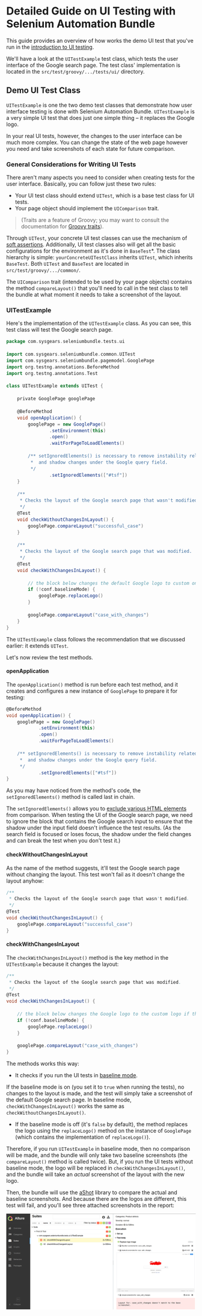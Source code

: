 # Detailed Guide on UI Testing with Selenium Automation Bundle

This guide provides an overview of how works the demo UI test that you've run in the [introduction to UI testing].

We'll have a look at the `UITestExample` test class, which tests the user interface of the Google search page. The test
class' implementation is located in the `src/test/groovy/.../tests/ui/` directory.

## Demo UI Test Class

`UITestExample` is one the two demo test classes that demonstrate how user interface testing is done with Selenium
Automation Bundle. `UITestExample` is a very simple UI test that does just one simple thing &ndash; it replaces
the Google logo.

In your real UI tests, however, the changes to the user interface can be much more complex. You can change the state of
the web page however you need and take screenshots of each state for future comparison.

### General Considerations for Writing UI Tests

There aren't many aspects you need to consider when creating tests for the user interface. Basically, you can follow
just these two rules:

* Your UI test class should extend `UITest`, which is a base test class for UI tests.
* Your page object should implement the `UIComparison` trait.

> (Traits are a feature of Groovy; you may want to consult the documentation for [Groovy traits]).

Through `UITest`, your concrete UI test classes can use the mechanism of [soft assertions]. Additionally, UI test
classes also will get all the basic configurations for the environment as it's done in `BaseTest`*. The class hierarchy
is simple: `yourConcreteUITestClass` inherits `UITest`, which inherits `BaseTest`. Both `UITest` and `BaseTest` are
located in `src/test/groovy/.../common/`.

The `UIComparison` trait (intended to be used by your page objects) contains the method `compareLayout()` that you'll
need to call in the test class to tell the bundle at what moment it needs to take a screenshot of the layout.

### UITestExample

Here's the implementation of the `UITestExample` class. As you can see, this test class will test the Google search
page.

```groovy
package com.sysgears.seleniumbundle.tests.ui

import com.sysgears.seleniumbundle.common.UITest
import com.sysgears.seleniumbundle.pagemodel.GooglePage
import org.testng.annotations.BeforeMethod
import org.testng.annotations.Test

class UITestExample extends UITest {

    private GooglePage googlePage

    @BeforeMethod
    void openApplication() {
        googlePage = new GooglePage()
                .setEnvironment(this)
                .open()
                .waitForPageToLoadElements()

        /** setIgnoredElements() is necessary to remove instability related to cursor blinking
         *  and shadow changes under the Google query field.
         */
                .setIgnoredElements(["#tsf"])
    }

    /**
     * Checks the layout of the Google search page that wasn't modified.
     */
    @Test
    void checkWithoutChangesInLayout() {
        googlePage.compareLayout("successful_case")
    }

    /**
     * Checks the layout of the Google search page that was modified.
     */
    @Test
    void checkWithChangesInLayout() {

        // the block below changes the default Google logo to custom one if we don't run the tests in the baseline mode
        if (!conf.baselineMode) {
            googlePage.replaceLogo()
        }

        googlePage.compareLayout("case_with_changes")
    }
}
```

The `UITestExample` class follows the recommendation that we discussed earlier: it extends `UITest`.

Let's now review the test methods.

#### openApplication

The `openApplication()` method is run before each test method, and it creates and configures a new instance of
`GooglePage` to prepare it for testing:

```groovy
@BeforeMethod
void openApplication() {
    googlePage = new GooglePage()
            .setEnvironment(this)
            .open()
            .waitForPageToLoadElements()

    /** setIgnoredElements() is necessary to remove instability related to cursor blinking
     *  and shadow changes under the Google query field.
     */
            .setIgnoredElements(["#tsf"])
}
```

As you may have noticed from the method's code, the `setIgnoredElements()` method is called last in chain.

The `setIgnoredElements()` allows you to [exclude various HTML elements] from comparison. When testing the UI of the
Google search page, we need to ignore the block that contains the Google search input to ensure that the shadow under
the input field doesn't influence the test results. (As the search field is focused or loses focus, the shadow under the
field changes and can break the test when you don't test it.)

#### checkWithoutChangesInLayout

As the name of the method suggests, it'll test the Google search page without changing the layout. This test won't fail
as it doesn't change the layout anyhow:

```groovy
/**
 * Checks the layout of the Google search page that wasn't modified.
 */
@Test
void checkWithoutChangesInLayout() {
    googlePage.compareLayout("successful_case")
}
```

#### checkWithChangesInLayout

The `checkWithChangesInLayout()` method is the key method in the `UITestExample` because it changes the layout:

```groovy
/**
 * Checks the layout of the Google search page that was modified.
 */
@Test
void checkWithChangesInLayout() {

    // the block below changes the Google logo to the custom logo if the test does not run in baseline mode
    if (!conf.baselineMode) {
        googlePage.replaceLogo()
    }

    googlePage.compareLayout("case_with_changes")
}
```

The methods works this way:

* It checks if you run the UI tests in [baseline mode].

If the baseline mode is on (you set it to `true` when running the tests), no changes to the layout is made, and the test
will simply take a screenshot of the default Google search page. In baseline mode, `checkWithChangesInLayout()` works
the same as `checkWithoutChangesInLayout()`.

* If the baseline mode is off (it's `false` by default), the method replaces the logo using the `replaceLogo()` method
on the instance of `GooglePage` (which contains the implementation of `replaceLogo()`).

Therefore, if you run `UITestExample` in baseline mode, then no comparison will be made, and the bundle will only take
two baseline screenshots (the `compareLayout()` method is called twice). But, if you run the UI tests without baseline
mode, the logo will be replaced in `checkWithChangesInLayout()`, and the bundle will take an _actual_ screenshot of the
layout with the new logo.

Then, the bundle will use the [aShot] library to compare the actual and baseline screenshots. And because there are the
logos are different, this test will fail, and you'll see three attached screenshots in the report:

<p align=center>
    <img src="../../images/selenium-automation-bundle-demo-ui-test-screenshots-dont-match.png"
    alt="Selenium Automation Bundle -- Demo UI Test with failed screenshot" />
</p>

[introduction to ui testing]: https://github.com/sysgears/selenium-automation-bundle/blob/docs/docs/Introduction%20to%20UI%20Testing.md
[soft assertions]: https://github.com/sysgears/selenium-automation-bundle/blob/docs/docs/fundamentals/UI%20Testing/Soft%20Assertions.md
[groovy traits]: http://docs.groovy-lang.org/next/html/documentation/core-traits.html
[exclude various HTML elements]: https://github.com/sysgears/selenium-automation-bundle/blob/docs/docs/fundamentals/UI%20Testing/Ignoring%20Elements%20in%20UI%20Tests.md
[baseline mode]: https://github.com/sysgears/selenium-automation-bundle/blob/docs/docs/fundamentals/UI%20Testing/Baseline%20Mode.md
[ashot]: https://github.com/sysgears/selenium-automation-bundle/blob/docs/docs/fundamentals/UI%20Testing/UI%20Comparison%20Module.md#ashotservice